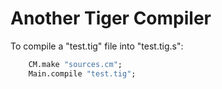 # Another Tiger Compiler

To compile a "test.tig" file into "test.tig.s":

```sml
    CM.make "sources.cm";
    Main.compile "test.tig";
```
